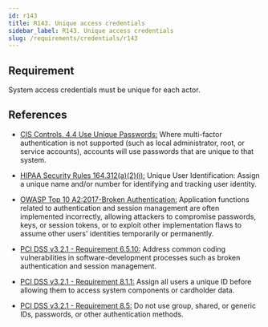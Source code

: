 ```yaml
---
id: r143
title: R143. Unique access credentials
sidebar_label: R143. Unique access credentials
slug: /requirements/credentials/r143
---
```


## Requirement

System access credentials must be unique for each actor.

## References

- [CIS Controls. 4.4 Use Unique Passwords:](https://www.cisecurity.org/controls/)
Where multi-factor authentication is not supported (such as local administrator, root, 
or service accounts), accounts will use passwords that are unique to that system.

- [HIPAA Security Rules 164.312(a)(2)(i):](https://www.law.cornell.edu/cfr/text/45/164.312)
Unique User Identification:
Assign a unique name and/or number for identifying and tracking user identity.

- [OWASP Top 10 A2:2017-Broken Authentication:](https://owasp.org/www-project-top-ten/OWASP_Top_Ten_2017/Top_10-2017_A2-Broken_Authentication)
Application functions related to authentication and session management are often implemented incorrectly,
allowing attackers to compromise passwords, keys, or session tokens, or to exploit other implementation 
flaws to assume other users' identities temporarily or permanently.

- [PCI DSS v3.2.1 - Requirement 6.5.10:](https://www.pcisecuritystandards.org/documents/PCI_DSS_v3-2-1.pdf)
Address common coding vulnerabilities in software-development processes such as broken 
authentication and session management.

- [PCI DSS v3.2.1 - Requirement 8.1.1:](https://www.pcisecuritystandards.org/documents/PCI_DSS_v3-2-1.pdf)
Assign all users a unique ID before allowing them to access system components or cardholder data.

- [PCI DSS v3.2.1 - Requirement 8.5:](https://www.pcisecuritystandards.org/documents/PCI_DSS_v3-2-1.pdf)
Do not use group, shared, or generic IDs, passwords, or other authentication methods.

